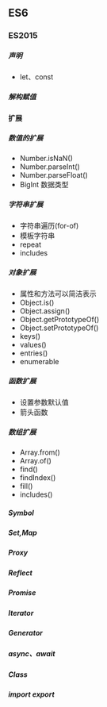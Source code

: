 ## ES6
### ES2015
##### 声明
- let、const
##### 解构赋值
#### 扩展
##### 数值的扩展
- Number.isNaN()
- Number.parseInt()
- Number.parseFloat()
- BigInt 数据类型   
##### 字符串扩展
- 字符串遍历(for-of)
- 模板字符串
- repeat
- includes
##### 对象扩展
- 属性和方法可以简洁表示
- Object.is()
- Object.assign()
- Object.getPrototypeOf()
- Object.setPrototypeOf()
- keys()
- values()
- entries()
- enumerable
##### 函数扩展
- 设置参数默认值
- 箭头函数

##### 数组扩展
- Array.from()
- Array.of()
- find()
- findIndex()
- fill()
- includes()

##### Symbol
##### Set,Map
##### Proxy
##### Reflect
##### Promise
##### Iterator
##### Generator
##### async、await
##### Class
##### import export